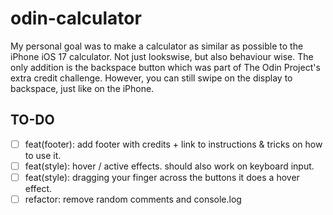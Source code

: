 # odin-calculator

My personal goal was to make a calculator as similar as possible to the iPhone iOS 17 calculator. Not just lookswise, but also behaviour wise. The only addition is the backspace button which was part of The Odin Project's extra credit challenge. However, you can still swipe on the display to backspace, just like on the iPhone.

## TO-DO

- [ ] feat(footer): add footer with credits + link to instructions & tricks on how to use it.
- [ ] feat(style): hover / active effects. should also work on keyboard input.
- [ ] feat(style): dragging your finger across the buttons it does a hover effect.
- [ ] refactor: remove random comments and console.log
